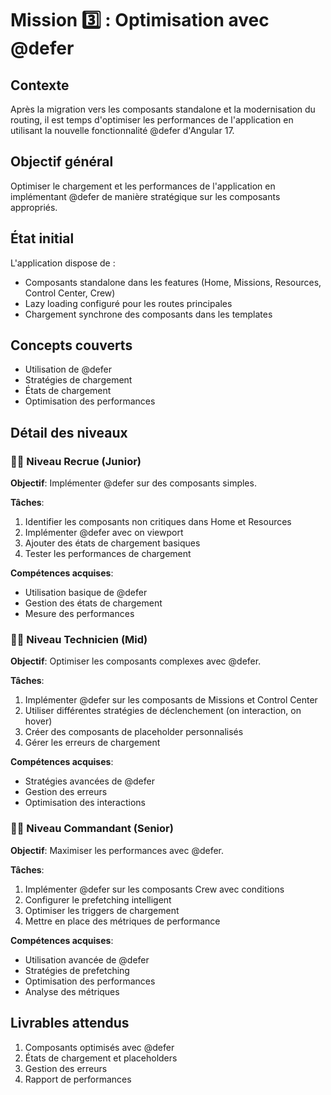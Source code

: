 # Mission 3️⃣ : Optimisation avec @defer

## Contexte
Après la migration vers les composants standalone et la modernisation du routing, il est temps d'optimiser les performances de l'application en utilisant la nouvelle fonctionnalité @defer d'Angular 17.

## Objectif général
Optimiser le chargement et les performances de l'application en implémentant @defer de manière stratégique sur les composants appropriés.

## État initial
L'application dispose de :
- Composants standalone dans les features (Home, Missions, Resources, Control Center, Crew)
- Lazy loading configuré pour les routes principales
- Chargement synchrone des composants dans les templates

## Concepts couverts
- Utilisation de @defer
- Stratégies de chargement
- États de chargement
- Optimisation des performances

## Détail des niveaux

### 👨‍🚀 Niveau Recrue (Junior)

**Objectif**: Implémenter @defer sur des composants simples.

**Tâches**:
1. Identifier les composants non critiques dans Home et Resources
2. Implémenter @defer avec on viewport
3. Ajouter des états de chargement basiques
4. Tester les performances de chargement

**Compétences acquises**:
- Utilisation basique de @defer
- Gestion des états de chargement
- Mesure des performances

### 👩‍🔬 Niveau Technicien (Mid)

**Objectif**: Optimiser les composants complexes avec @defer.

**Tâches**:
1. Implémenter @defer sur les composants de Missions et Control Center
2. Utiliser différentes stratégies de déclenchement (on interaction, on hover)
3. Créer des composants de placeholder personnalisés
4. Gérer les erreurs de chargement

**Compétences acquises**:
- Stratégies avancées de @defer
- Gestion des erreurs
- Optimisation des interactions

### 👨‍✈️ Niveau Commandant (Senior)

**Objectif**: Maximiser les performances avec @defer.

**Tâches**:
1. Implémenter @defer sur les composants Crew avec conditions
2. Configurer le prefetching intelligent
3. Optimiser les triggers de chargement
4. Mettre en place des métriques de performance

**Compétences acquises**:
- Utilisation avancée de @defer
- Stratégies de prefetching
- Optimisation des performances
- Analyse des métriques

## Livrables attendus

1. Composants optimisés avec @defer
2. États de chargement et placeholders
3. Gestion des erreurs
4. Rapport de performances